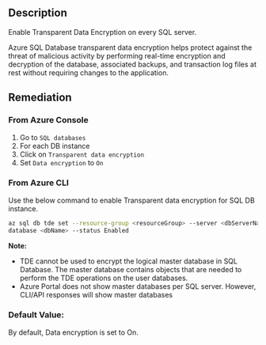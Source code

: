 ## Description

Enable Transparent Data Encryption on every SQL server.

Azure SQL Database transparent data encryption helps protect against the threat of malicious activity by performing real-time encryption and decryption of the database, associated backups, and transaction log files at rest without requiring changes to the application.

## Remediation

### From Azure Console

  1. Go to `SQL databases`
  2. For each DB instance
  3. Click on `Transparent data encryption`
  4. Set `Data encryption` to `On`

### From Azure CLI

Use the below command to enable Transparent data encryption for SQL DB instance.

```bash
az sql db tde set --resource-group <resourceGroup> --server <dbServerName> --
database <dbName> --status Enabled
```

**Note:**

  - TDE cannot be used to encrypt the logical master database in SQL Database. The master database contains objects that are needed to perform the TDE operations on the user databases.
  - Azure Portal does not show master databases per SQL server. However, CLI/API responses will show master databases

### Default Value:

By default, Data encryption is set to On.
